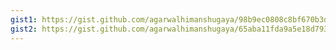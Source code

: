 ```yaml
---
gist1: https://gist.github.com/agarwalhimanshugaya/98b9ec0808c8bf670b3d67cfab8d382c
gist2: https://gist.github.com/agarwalhimanshugaya/65aba11fda9a5e18d7937f926df5171d
---
```

